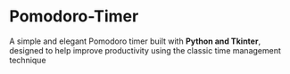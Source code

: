 # Pomodoro-Timer
A simple and elegant Pomodoro timer built with **Python and Tkinter**, designed to help improve productivity using the classic time management technique
